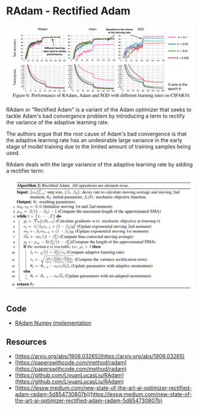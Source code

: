 # RAdam - Rectified Adam

![RAdam Adam Comparison](doc/radam_adam_comparison.png)

RAdam or "Rectified Adam" is a variant of the Adam optimizer that seeks to tackle Adam's bad convergence problem by introducing a term to rectify the variance of the adaptive learning rate.

The authors argue that the root cause of Adam's bad convergence is that the adaptive learning rate has an undesirable large variance in the early stage of model training due to the limited amount of training samples being used.

RAdam deals with the large variance of the adaptive learning rate by adding a rectifier term:

![RAdam Update Rule](doc/radam_update_rule.png)

## Code

- [RAdam Numpy Implementation](code/radam.py)

## Resources

- [https://arxiv.org/abs/1908.03265](https://arxiv.org/abs/1908.03265)
- [https://paperswithcode.com/method/radam](https://paperswithcode.com/method/radam)
- [https://github.com/LiyuanLucasLiu/RAdam](https://github.com/LiyuanLucasLiu/RAdam)
- [https://lessw.medium.com/new-state-of-the-art-ai-optimizer-rectified-adam-radam-5d854730807b](https://lessw.medium.com/new-state-of-the-art-ai-optimizer-rectified-adam-radam-5d854730807b)
